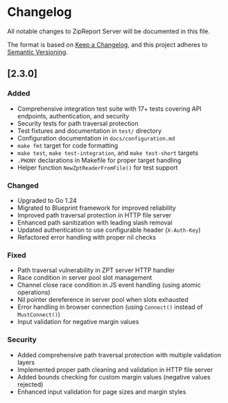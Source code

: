 # Changelog

All notable changes to ZipReport Server will be documented in this file.

The format is based on [Keep a Changelog](https://keepachangelog.com/en/1.0.0/),
and this project adheres to [Semantic Versioning](https://semver.org/spec/v2.0.0.html).

## [2.3.0]

### Added
- Comprehensive integration test suite with 17+ tests covering API endpoints, authentication, and security
- Security tests for path traversal protection
- Test fixtures and documentation in `test/` directory
- Configuration documentation in `docs/configuration.md`
- `make fmt` target for code formatting
- `make test`, `make test-integration`, and `make test-short` targets
- `.PHONY` declarations in Makefile for proper target handling
- Helper function `NewZptReaderFromFile()` for test support

### Changed
- Upgraded to Go 1.24
- Migrated to Blueprint framework for improved reliability
- Improved path traversal protection in HTTP file server
- Enhanced path sanitization with leading slash removal
- Updated authentication to use configurable header (`X-Auth-Key`)
- Refactored error handling with proper nil checks

### Fixed
- Path traversal vulnerability in ZPT server HTTP handler
- Race condition in server pool slot management
- Channel close race condition in JS event handling (using atomic operations)
- Nil pointer dereference in server pool when slots exhausted
- Error handling in browser connection (using `Connect()` instead of `MustConnect()`)
- Input validation for negative margin values

### Security
- Added comprehensive path traversal protection with multiple validation layers
- Implemented proper path cleaning and validation in HTTP file server
- Added bounds checking for custom margin values (negative values rejected)
- Enhanced input validation for page sizes and margin styles
